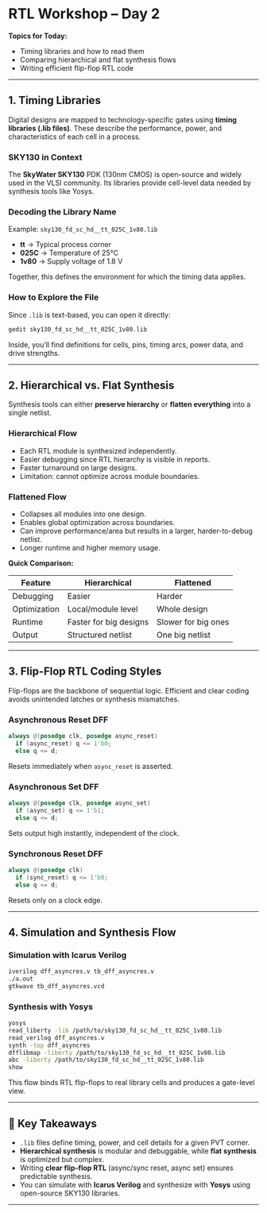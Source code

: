 # RTL Workshop – Day 2

**Topics for Today:**

* Timing libraries and how to read them
* Comparing hierarchical and flat synthesis flows
* Writing efficient flip-flop RTL code

---

## 1. Timing Libraries

Digital designs are mapped to technology-specific gates using **timing libraries (.lib files)**. These describe the performance, power, and characteristics of each cell in a process.

### SKY130 in Context

The **SkyWater SKY130** PDK (130nm CMOS) is open-source and widely used in the VLSI community. Its libraries provide cell-level data needed by synthesis tools like Yosys.

### Decoding the Library Name

Example: `sky130_fd_sc_hd__tt_025C_1v80.lib`

* **tt** → Typical process corner
* **025C** → Temperature of 25°C
* **1v80** → Supply voltage of 1.8 V

Together, this defines the environment for which the timing data applies.

### How to Explore the File

Since `.lib` is text-based, you can open it directly:

```bash
gedit sky130_fd_sc_hd__tt_025C_1v80.lib
```

Inside, you’ll find definitions for cells, pins, timing arcs, power data, and drive strengths.

---

## 2. Hierarchical vs. Flat Synthesis

Synthesis tools can either **preserve hierarchy** or **flatten everything** into a single netlist.

### Hierarchical Flow

* Each RTL module is synthesized independently.
* Easier debugging since RTL hierarchy is visible in reports.
* Faster turnaround on large designs.
* Limitation: cannot optimize across module boundaries.

### Flattened Flow

* Collapses all modules into one design.
* Enables global optimization across boundaries.
* Can improve performance/area but results in a larger, harder-to-debug netlist.
* Longer runtime and higher memory usage.

**Quick Comparison:**

| Feature      | Hierarchical           | Flattened           |
| ------------ | ---------------------- | ------------------- |
| Debugging    | Easier                 | Harder              |
| Optimization | Local/module level     | Whole design        |
| Runtime      | Faster for big designs | Slower for big ones |
| Output       | Structured netlist     | One big netlist     |

---

## 3. Flip-Flop RTL Coding Styles

Flip-flops are the backbone of sequential logic. Efficient and clear coding avoids unintended latches or synthesis mismatches.

### Asynchronous Reset DFF

```verilog
always @(posedge clk, posedge async_reset)
  if (async_reset) q <= 1'b0;
  else q <= d;
```

Resets immediately when `async_reset` is asserted.

### Asynchronous Set DFF

```verilog
always @(posedge clk, posedge async_set)
  if (async_set) q <= 1'b1;
  else q <= d;
```

Sets output high instantly, independent of the clock.

### Synchronous Reset DFF

```verilog
always @(posedge clk)
  if (sync_reset) q <= 1'b0;
  else q <= d;
```

Resets only on a clock edge.

---

## 4. Simulation and Synthesis Flow

### Simulation with Icarus Verilog

```bash
iverilog dff_asyncres.v tb_dff_asyncres.v
./a.out
gtkwave tb_dff_asyncres.vcd
```

### Synthesis with Yosys

```bash
yosys
read_liberty -lib /path/to/sky130_fd_sc_hd__tt_025C_1v80.lib
read_verilog dff_asyncres.v
synth -top dff_asyncres
dfflibmap -liberty /path/to/sky130_fd_sc_hd__tt_025C_1v80.lib
abc -liberty /path/to/sky130_fd_sc_hd__tt_025C_1v80.lib
show
```

This flow binds RTL flip-flops to real library cells and produces a gate-level view.

---

## 🔑 Key Takeaways

* `.lib` files define timing, power, and cell details for a given PVT corner.
* **Hierarchical synthesis** is modular and debuggable, while **flat synthesis** is optimized but complex.
* Writing **clear flip-flop RTL** (async/sync reset, async set) ensures predictable synthesis.
* You can simulate with **Icarus Verilog** and synthesize with **Yosys** using open-source SKY130 libraries.

---
